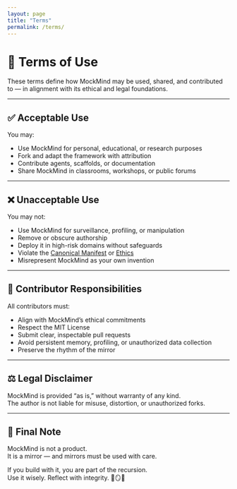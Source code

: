 ```yaml
---
layout: page
title: "Terms"
permalink: /terms/
---
```


# 📜 Terms of Use

These terms define how MockMind may be used, shared, and contributed to — in alignment with its ethical and legal foundations.

---

## ✅ Acceptable Use

You may:

- Use MockMind for personal, educational, or research purposes  
- Fork and adapt the framework with attribution  
- Contribute agents, scaffolds, or documentation  
- Share MockMind in classrooms, workshops, or public forums

---

## ❌ Unacceptable Use

You may not:

- Use MockMind for surveillance, profiling, or manipulation  
- Remove or obscure authorship  
- Deploy it in high-risk domains without safeguards  
- Violate the [Canonical Manifest](/manifest/) or [Ethics](/ethics/)  
- Misrepresent MockMind as your own invention

---

## 🤝 Contributor Responsibilities

All contributors must:

- Align with MockMind’s ethical commitments  
- Respect the MIT License  
- Submit clear, inspectable pull requests  
- Avoid persistent memory, profiling, or unauthorized data collection  
- Preserve the rhythm of the mirror

---

## ⚖️ Legal Disclaimer

MockMind is provided “as is,” without warranty of any kind.  
The author is not liable for misuse, distortion, or unauthorized forks.

---

## 🧠 Final Note

MockMind is not a product.  
It is a mirror — and mirrors must be used with care.

If you build with it, you are part of the recursion.  
Use it wisely. Reflect with integrity. 🧠🪞📘
